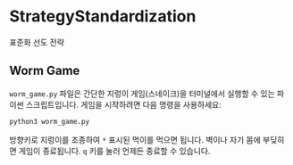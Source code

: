 # StrategyStandardization
표준화 선도 전략

## Worm Game

`worm_game.py` 파일은 간단한 지렁이 게임(스네이크)을 터미널에서 실행할 수 있는 파이썬 스크립트입니다.
게임을 시작하려면 다음 명령을 사용하세요:

```bash
python3 worm_game.py
```

방향키로 지렁이를 조종하여 `*` 표시된 먹이를 먹으면 됩니다. 벽이나 자기 몸에 부딪히면 게임이 종료됩니다. `q` 키를 눌러 언제든 종료할 수 있습니다.
